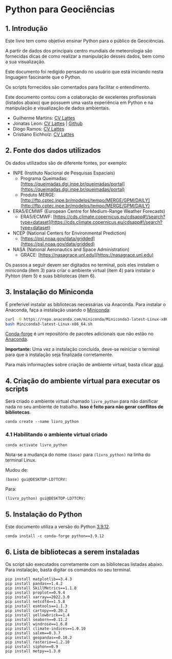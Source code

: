 # Python para Geociências

## 1. Introdução

Este livro tem como objetivo ensinar Python para o público de Geociências. 

A partir de dados dos principais centro mundiais de meteorologia são fornecidas dicas de como realizar a manipulação desses dados, bem como a sua visualização.

Este documento foi redigido pensando no usuário que está iniciando nesta linguagem fascinante que o Python.

Os scripts fornecidos são comentados para facilitar o entendimento.

Este documento contou com a colaboração de excelentes profissionais (listados abaixo) que possuem uma vasta experiência em Python e na manipulação e visualização de dados ambientais.

* Guilherme Martins: [CV Lattes](http://lattes.cnpq.br/5997657584785803)
* Jonatas Leon: [CV Lattes](http://lattes.cnpq.br/6707812894667096) | [Github](https://github.com/jonatasleon)
* Diogo Ramos: [CV Lattes](http://lattes.cnpq.br/1800868291881642)
* Cristiano Eichholz: [CV Lattes](http://lattes.cnpq.br/3933039769920991)

## 2. Fonte dos dados utilizados

Os dados utilizados são de diferente fontes, por exemplo:
* INPE (Instituto Nacional de Pesquisas Espaciais)
    * Programa Queimadas: [https://queimadas.dgi.inpe.br/queimadas/portal](https://queimadas.dgi.inpe.br/queimadas/portal)
    * Produto MERGE: [http://ftp.cptec.inpe.br/modelos/tempo/MERGE/GPM/DAILY](http://ftp.cptec.inpe.br/modelos/tempo/MERGE/GPM/DAILY)
* ERA5/ECMWF (European Centre for Medium-Range Weather Forecasts)
    * ERA5/ECMWF: [https://cds.climate.copernicus.eu/cdsapp#!/search?type=dataset](https://cds.climate.copernicus.eu/cdsapp#!/search?type=dataset)
* NCEP (National Centers for Environmental Prediction)
    * [https://psl.noaa.gov/data/gridded](https://psl.noaa.gov/data/gridded)
* NASA (National Aeronautics and Space Administration)
    * GRACE: [https://nasagrace.unl.edu](https://nasagrace.unl.edu)


Os passos a seguir devem ser digitados no terminal, pois eles instalam o miniconda (item 3) para criar o ambiente virtual (item 4) para instalar o Pyhton (item 5) e suas bibliotecas (item 6).

## 3. Instalação do Miniconda

É preferível instalar as bibliotecas necessárias via Anaconda. Para instalar o Anaconda, faça a instalação usando o [Miniconda](https://docs.conda.io/en/latest/miniconda.html):

```bash
curl -O https://repo.anaconda.com/miniconda/Miniconda3-latest-Linux-x86_64.sh
bash Miniconda3-latest-Linux-x86_64.sh
```

[Conda-forge](https://conda.io/projects/conda-forge) é um repositório de pacotes adicionais que não estão no [Anaconda](https://www.anaconda.com/download/).

**Importante:** Uma vez a instalação concluída, deve-se reiniciar o terminal para que a instalação seja finalizada corretamente.

Para mais informações sobre criação de ambiente virtual, basta clicar [aqui](https://guilherme.readthedocs.io/en/latest/pages/tutoriais/miniconda.html).

## 4. Criação do ambiente virtual para executar os scripts

Será criado o ambiente virtual chamado `livro_python` para não danificar nada no seu ambiente de trabalho. **Isso é feito para não gerar conflitos de bibliotecas**.

```
conda create --name livro_python
```

### 4.1 Habilitando o ambiente virtual criado

```
conda activate livro_python
```

Nota-se a mudança do nome `(base)` para `(livro_python)` na linha do terminal Linux.

Mudou de:
```
(base) gui@DESKTOP-LD7TCRV:
```

Para:
```
(livro_python) gui@DESKTOP-LD7TCRV:
```

## 5. Instalação do Python

Este documento utiliza a versão do Python [3.9.12](https://www.python.org/downloads/release/python-3912/).

```
conda install -c conda-forge python==3.9.12
```

## 6. Lista de bibliotecas a serem instaladas

Os script são executados corretamente com as bibliotecas listadas abaixo. Para instalação, basta digitar os comandos no seu terminal.

```
pip install matplotlib==3.4.3
pip install pandas==1.4.2
pip install SkillMetrics==1.1.8
pip install proplot==0.9.4
pip install xarray==2022.3.0
pip install netcdf4==1.5.8
pip install esmtools==1.1.3
pip install cartopy==0.20.2
pip install yellowbrick==1.4
pip install seaborn==0.11.2
pip install windrose==1.6.8
pip install climate-indices==1.0.10
pip install salem==0.3.7
pip install geopandas==0.10.2
pip install rasterio==1.2.10
pip install siphon==0.9
pip install metpy==1.3.0
```
